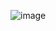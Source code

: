 ![image](https://github.com/fb6328/DataStructures-And-Algorithms-using-Java/assets/41893560/c5174126-86d7-43db-b9e0-8c79e40a4e35)
